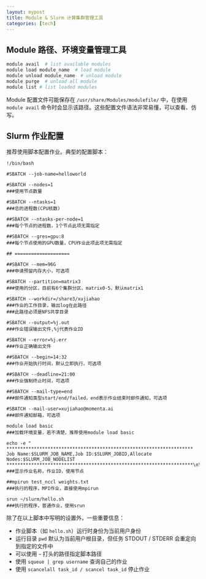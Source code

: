 ```yaml
---
layout: mypost
title: Module & Slurm 计算集群管理工具
categories: [tech]
---
```


## Module 路径、环境变量管理工具

```sh
module avail  # list available modules
module load module_name  # load module
module unload module_name  # unload module
module purge  # unload all module
module list # list loaded modules
```

Module 配置文件可能保存在 `/usr/share/Modules/modulefile/` 中，在使用 `module avail` 命令时会显示该路径。这些配置文件语法非常易懂，可以查看、仿写。

## Slurm 作业配置

推荐使用脚本配置作业。典型的配置脚本：

```text
!/bin/bash

#SBATCH --job-name=helloworld

#SBATCH --nodes=1
###使用节点数量

#SBATCH --ntasks=1
###总的进程数(CPU核数)

##SBATCH --ntasks-per-node=1
###每个节点的进程数，1个节点此项无需指定

##SBATCH --gres=gpu:8
###每个节点使用的GPU数量，CPU作业此项此项无需指定

## ====================

##SBATCH --mem=96G
###申请预留内存大小，可选项

#SBATCH --partition=matrix3
###使用的分区，目前有6个集群分区，matrix0-5，默认matrix1

#SBATCH --workdir=/share3/xujiahao
###作业的工作目录，输出log在此路径
###此路径必须是NFS共享目录

#SBATCH --output=%j.out
###作业错误输出文件,%j代表作业ID

#SBATCH --error=%j.err
###作业正确输出文件

##SBATCH --begin=14:32
###作业开始执行时间，默认立即执行，可选项

##SBATCH --deadline=21:00
###作业强制终止时间，可选项

##SBATCH --mail-type=end
###邮件通知类型start/end/failed，end表示作业结束时邮件通知，可选项

#SBATCH --mail-user=xujiahao@momenta.ai
###邮件通知邮箱，可选项

module load basic
###加载环境变量，若不清楚，推荐使用module load basic

echo -e "
********************************************************************
Job Name:$SLURM_JOB_NAME,Job ID:$SLURM_JOBID,Allocate Nodes:$SLURM_JOB_NODELIST
********************************************************************\n\n"
###显示作业名称，作业ID，使用节点

##mpirun test_nccl weights.txt
###执行的程序，MPI作业，直接使用mpirun

srun ~/slurm/hello.sh
###执行的程序，普通作业，使用srun
```

除了在以上脚本中写明的设置外，一些重要信息：

- 作业脚本（如 `hello.sh`）运行时身份为当前用户身份
- 运行目录 `pwd` 默认为当前用户根目录，但任务 STDOUT / STDERR 会重定向到指定的文件中
- 可以使用 `~` 打头的路径指定脚本路径
- 使用 `squeue | grep username` 查询自己的作业
- 使用 `scancelall task_id / scancel task_id` 停止作业

